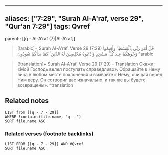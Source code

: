 
---
aliases: ["7:29", "Surah Al-A'raf, verse 29", "Qur'an 7:29"]
tags: Qvref
---

parent:: [[q - Al-A'raf (7)|Al-A'raf]]

> [!arabic]+ Surah Al-A'raf, Verse 29 (7:29)
> <span class="quran-arabic">قُلْ أَمَرَ رَبِّى بِٱلْقِسْطِ ۖ وَأَقِيمُوا۟ وُجُوهَكُمْ عِندَ كُلِّ مَسْجِدٍ وَٱدْعُوهُ مُخْلِصِينَ لَهُ ٱلدِّينَ ۚ كَمَا بَدَأَكُمْ تَعُودُونَ</span>
^arabic

> [!translation]+ Surah Al-A'raf, Verse 29 (7:29) - Translation
> Скажи: «Мой Господь велел поступать справедливо». Обращайте к Нему лица в любом месте поклонения и взывайте к Нему, очищая перед Ним веру. Он сотворил вас изначально, и так же вы будете возвращены».
^translation



## Related notes
```dataview
LIST from [[q - 7 - 29]]
WHERE !contains(file.name, "q - ")
SORT file.name ASC
```

### Related verses (footnote backlinks)
```dataview
LIST FROM [[q - 7 - 29]] AND #Qvref
SORT file.name ASC
```

